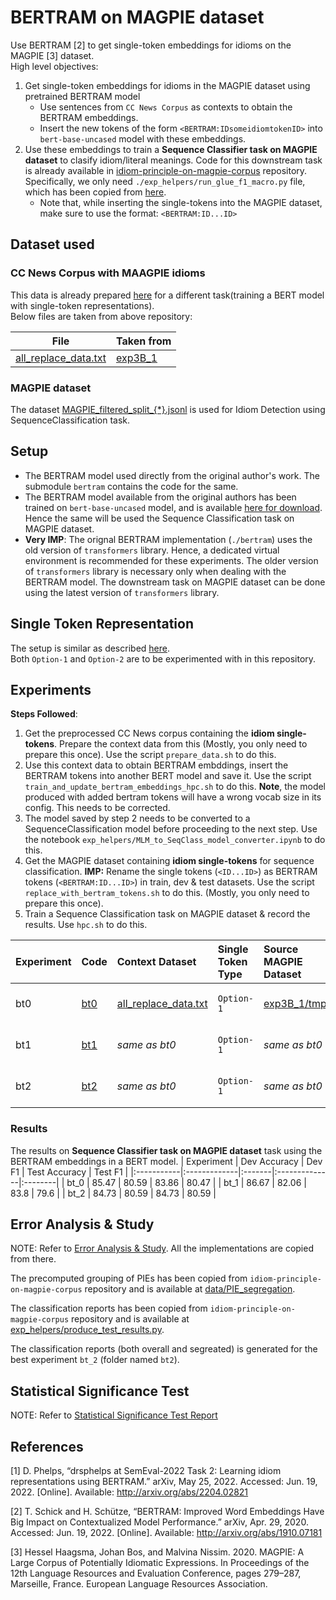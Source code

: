 # BERTRAM on MAGPIE dataset
Use BERTRAM [2] to get single-token embeddings for idioms on the MAGPIE [3] dataset.  
High level objectives:
1. Get single-token embeddings for idioms in the MAGPIE dataset using pretrained BERTRAM model
    - Use sentences from `CC News Corpus` as contexts to obtain the BERTRAM embeddings.  
    - Insert the new tokens of the form `<BERTRAM:IDsomeidiomtokenID>` into `bert-base-uncased` model with these embeddings.
2. Use these embeddings to train a **Sequence Classifier task on MAGPIE dataset** to clasify idiom/literal meanings. Code for this downstream task is already available in [idiom-principle-on-magpie-corpus](https://github.com/DarshanAdiga/idiom-principle-on-magpie-corpus) repository. Specifically, we only need `./exp_helpers/run_glue_f1_macro.py` file, which has been copied from [here](https://github.com/DarshanAdiga/idiom-principle-on-magpie-corpus/exp_helpers/run_glue_f1_macro.py).  
    - Note that, while inserting the single-tokens into the MAGPIE dataset, make sure to use the format: `<BERTRAM:ID...ID>`

## Dataset used
### CC News Corpus with MAAGPIE idioms
This data is already prepared [here](https://github.com/DarshanAdiga/idiom-principle-on-magpie-corpus#variations-of-exp3) for a different task(training a BERT model with single-token representations).  
Below files are taken from above repository:

| File | Taken from |
| ---- | ---------- |
|[all_replace_data.txt](./data/cc_processed/exp3B_1/)| [exp3B_1](https://github.com/DarshanAdiga/idiom-principle-on-magpie-corpus/experiments/exp3B_1/pretrain_data/)|

### MAGPIE dataset
The dataset [MAGPIE_filtered_split_{*}.jsonl](https://github.com/hslh/magpie-corpus) is used for Idiom Detection using SequenceClassification task.

## Setup
* The BERTRAM model used directly from the original author's work. The submodule `bertram` contains the code for the same.  
* The BERTRAM model available from the original authors has been trained on `bert-base-uncased` model, and is available [here for download](https://github.com/DarshanAdiga/bertram#-pre-trained-models). Hence the same will be used the Sequence Classification task on MAGPIE dataset.
* **Very IMP**: The orignal BERTRAM implementation (`./bertram`) uses the old version of `transformers` library. Hence, a dedicated virtual environment is recommended for these experiments. The older version of `transformers` library is necessary only when dealing with the BERTRAM model. The downstream task on MAGPIE dataset can be done using the latest version of `transformers` library.

## Single Token Representation
The setup is similar as described [here](https://github.com/DarshanAdiga/idiom-principle-on-magpie-corpus#single-token-representation).  
Both `Option-1` and `Option-2` are to be experimented with in this repository.  

## Experiments
**Steps Followed**:
1. Get the preprocessed CC News corpus containing the **idiom single-tokens**. Prepare the context data from this (Mostly, you only need to prepare this once). Use the script `prepare_data.sh` to do this.  
2. Use this context data to obtain BERTRAM embddings, insert the BERTRAM tokens into another BERT model and save it. Use the script `train_and_update_bertram_embeddings_hpc.sh` to do this. **Note**, the model produced with added bertram tokens will have a wrong vocab size in its config. This needs to be corrected.  
3. The model saved by step 2 needs to be converted to a SequenceClassification model before proceeding to the next step. Use the notebook `exp_helpers/MLM_to_SeqClass_model_converter.ipynb` to do this.  
4. Get the MAGPIE dataset containing **idiom single-tokens** for sequence classification. **IMP:** Rename the single tokens (`<ID...ID>`) as BERTRAM tokens (`<BERTRAM:ID...ID>`) in train, dev & test datasets. Use the script `replace_with_bertram_tokens.sh` to do this. (Mostly, you only need to prepare this once).  
5. Train a Sequence Classification task on MAGPIE dataset & record the results. Use `hpc.sh` to do this.  


| Experiment | Code  | Context Dataset | Single Token Type | Source MAGPIE Dataset | Base Model | No of Examples | BERTRAM Status | Idiom Detection Status | Updated model |
|:-----------|:------|:----------------|:------------------|:---------------|:-----------|:---------------|:---------------|:----------------------|:--------------|
| bt0       | [bt0](./experiments/bt0/) | [all_replace_data.txt](./data/cc_processed/exp3B_1/) | `Option-1` | [exp3B_1/tmp/](https://github.com/DarshanAdiga/idiom-principle-on-magpie-corpus/tree/3B_retraining/experiments/exp3B_1) | bert-base-uncased | 20 | DONE (Took 00:01:39) | Done (4 GPUs) | [bert-base-uncased_option1_with_bertram_bt0_SC](./local_models/bert-base-uncased_option1_with_bertram_bt0_SC) |
| bt1       | [bt1](./experiments/bt1/) | *same as bt0* | `Option-1` | *same as bt0* | bert-base-uncased | 50 | DONE (Took 00:07:38) | Done (4 GPUs) | [bert-base-uncased_option1_with_bertram_bt1_SC](./local_models/bert-base-uncased_option1_with_bertram_bt1_SC) |
| bt2       | [bt2](./experiments/bt2/) | *same as bt0* | `Option-1` | *same as bt0* | bert-base-uncased | 200 | DONE (Took 00:18:23) | Done (RTX5000 x 1) | [bert-base-uncased_option1_with_bertram_bt2_SC](./local_models/bert-base-uncased_option1_with_bertram_bt2_SC) |

### Results
The results on **Sequence Classifier task on MAGPIE dataset** task using the BERTRAM embeddings in a BERT model.
| Experiment | Dev Accuracy | Dev F1 | Test Accuracy | Test F1 |
|:-----------|:-------------|:-------|:--------------|:--------|
| bt_0       | 85.47 | 80.59 | 83.86 | 80.47 |
| bt_1       | 86.67 | 82.06 | 83.8 | 79.6 |
| bt_2       | 84.73 | 80.59 | 84.73 | 80.59 |

## Error Analysis & Study
NOTE: Refer to [Error Analysis & Study](https://github.com/DarshanAdiga/idiom-principle-on-magpie-corpus#error-analysis-study). All the implementations are copied from there.

The precomputed grouping of PIEs has been copied from `idiom-principle-on-magpie-corpus` repository and is available at [data/PIE_segregation](./data/PIE_segregation/).

The classification reports has been copied from `idiom-principle-on-magpie-corpus` repository and is available at [exp_helpers/produce_test_results.py](./exp_helpers/produce_test_results.py).

The classification reports (both overall and segreated) is generated for the best experiment `bt_2` (folder named `bt2`).

## Statistical Significance Test
NOTE: Refer to [Statistical Significance Test Report](https://github.com/DarshanAdiga/idiom-principle-on-magpie-corpus/tree/stat_sig#statistical-significance-test)

## References

[1] D. Phelps, “drsphelps at SemEval-2022 Task 2: Learning idiom representations using BERTRAM.” arXiv, May 25, 2022. Accessed: Jun. 19, 2022. [Online]. Available: http://arxiv.org/abs/2204.02821

[2] T. Schick and H. Schütze, “BERTRAM: Improved Word Embeddings Have Big Impact on Contextualized Model Performance.” arXiv, Apr. 29, 2020. Accessed: Jun. 19, 2022. [Online]. Available: http://arxiv.org/abs/1910.07181

[3] Hessel Haagsma, Johan Bos, and Malvina Nissim. 2020. MAGPIE: A Large Corpus of Potentially Idiomatic Expressions. In Proceedings of the 12th Language Resources and Evaluation Conference, pages 279–287, Marseille, France. European Language Resources Association.
